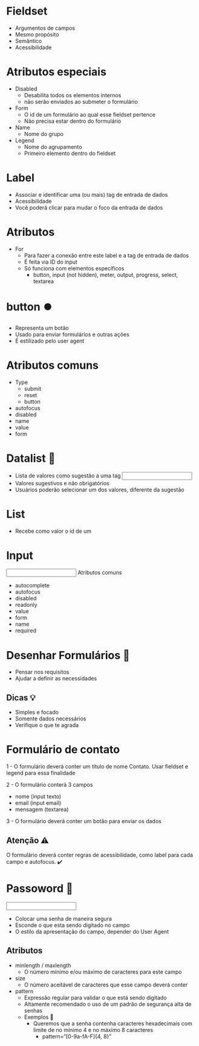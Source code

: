 <!--

# Formulários :paintbrush:

Para que serve?
 - Capturar dados de entrada ( input )
 - Interação
 - Controle

Pré requisitos
 - Básicos HTML

# Dominar



 - Estilização
 - Validação
 - Controle customizados
 - Javascript

-->

<!--
    <form>
    - Elemento que definirá uum formulário
    - É um container estilo <section> <footer>
    
    Atributos básicos
    - action
    - method

-->

# Fieldset

- Argumentos de campos
- Mesmo propósito
- Semântico
- Acessibilidade

# Atributos especiais

- Disabled
  - Desabilita todos os elementos internos
  - não serão enviados ao submeter o formulário
- Form
  - O id de um formulário ao qual esse fieldset pertence
  - Não precisa estar dentro do formulário
- Name
  - Nome do grupo
- Legend
  - Nome do agrupamento
  - Primeiro elemento dentro do fieldset

# Label

- Associar e identificar uma (ou mais) tag de entrada de dados
- Acessibilidade
- Você poderá clicar para mudar o foco da entrada de dados

# Atributos

- For
  - Para fazer a conexão entre este label e a tag de entrada de dados
  - É feita via ID do input
  - Só funciona com elementos específicos 
    - button, input (not hidden), meter, output, progress, select, textarea

# button :record_button:

- Representa um botão
- Usado para enviar formulários e outras ações
- É estilizado pelo user agent

# Atributos comuns

- Type
  - submit
  - reset
  - button
- autofocus
- disabled
- name
- value
- form

# Datalist :bookmark_tabs:

- Lista de valores como sugestão a uma tag <input>
- Valores sugestivos e não obrigatórios
- Usuários poderão selecionar um dos valores, diferente da sugestão

 <datalist id="fruitdata">
     <option>Apple</option>
     <option>Banana</option>
     <option>Mango</option>
     <option>Orange</option>
     <option>Cherry</option>
 </datalist>

# List

- Recebe como valor o id de um <datalist> residente no mesmo documento

# Input 

<input> Atributos comuns

- autocomplete
- autofocus
- disabled
- readonly
- value
- form
- name
- required

# Desenhar Formulários :art:

- Pensar nos requisitos
- Ajudar a definir as necessidades

## Dicas :bulb:

- Simples e focado
- Somente dados necessários
- Verifique o que te agrada

# Formulário de contato

1 - O formulário deverá conter um título de nome Contato. Usar fieldset e legend para essa finalidade

2 - O formulário conterá 3 campos

- nome (input texto)
- email (input email)
- mensagem (textarea)

3 - O formulário deverá conter um botão para enviar os dados

## Atenção :warning:

O formulário deverá conter regras de acessibilidade, como label para cada campo e autofocus. :heavy_check_mark:

# Passoword :closed_lock_with_key:

<input type="password">

- Colocar uma senha de maneira segura
- Esconde o que esta sendo digitado no campo
- O estilo da apresentação do campo, depender do User Agent

## Atributos

- minlength / maxlength
  - O número mínimo e/ou  máximo de caracteres para este campo
- size
  - O número aceitável de caracteres que esse campo deverá conter
- pattern
  - Expressão regular para validar o que está sendo digitado
  - Altamente recomendado o uso de um padrão de segurança alta de senhas
  - Exemplos :key:
    - Queremos que a senha contenha caracteres hexadecimais com limite de no mínimo 4 e no máximo 8 caracteres
      - pattern=“[0-9a-fA-F]{4, 8}”



